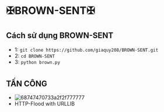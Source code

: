 # ✠BROWN-SENT✠
#
## Cách sử dụng BROWN-SENT
- 1: `git clone https://github.com/giaquy208/BROWN-SENT.git`
- 2: `cd BROWN-SENT`
- 3: `python brown.py`
#
## TẤN CÔNG
- ![68747470733a2f2f777777](https://user-images.githubusercontent.com/118114783/203343149-d104f888-b97b-4d3b-9ad2-21a6985a9148.png)
- HTTP-Flood with URLLIB
